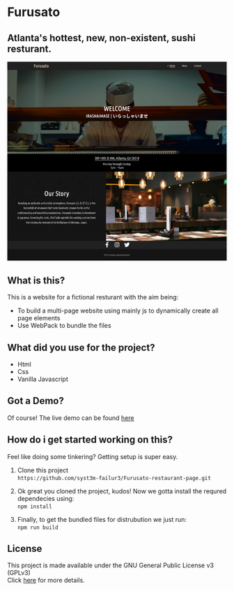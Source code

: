 # Furusato

## Atlanta's hottest, new, non-existent, sushi resturant.

![Screenshot](screenshots/screenshot1.png)  

## What is this?

This is a website for a fictional resturant with the aim being:

* To build a multi-page website using mainly js to dynamically create all page elements
* Use WebPack to bundle the files
 
## What did you use for the project?

* Html
* Css
* Vanilla Javascript

## Got a Demo?  

Of course! The live demo can be found [here](https://syst3m-failur3.github.io/Furusato-restaurant-page/)

## How do i get started working on this?
Feel like doing some tinkering? Getting setup is super easy.  

1. Clone this project  
   `https://github.com/syst3m-failur3/Furusato-restaurant-page.git`

1. Ok great you cloned the project, kudos! Now we gotta install the requred dependecies using:  
   `npm install`

1. Finally, to get the bundled files for distrubution we just run:  
   `npm run build`

## License

This project is made available under the GNU General Public License v3 (GPLv3)  
Click [here](https://github.com/syst3m-failur3/Furusato-restaurant-page/blob/main/LICENSE) for more details.